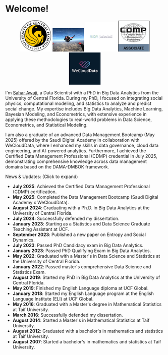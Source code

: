 # Welcome!
<p align="center">
  <img src="https://github.com/SaharAwaji/personal-website/blob/main/logo%20of%20ucf.png" width="100"/>
  <img src="https://github.com/S7orx/portfolio/blob/main/skydiving%20.jpeg" width="100"/>
  <img src="https://github.com/SaharAwaji/portfolio/blob/main/SDA.png" width="100"/>
  <img src="https://github.com/SaharAwaji/portfolio/blob/main/CDMP.png" width="100"/>
  <img src="https://github.com/SaharAwaji/portfolio/blob/main/wedata.png" width="100"/>


</p>


I'm [Sahar Awaji](https://www.linkedin.com/in/sahar-awaji-a82537b1/), a Data Scientist with a PhD in Big Data Analytics from the University of Central Florida. During my PhD, I focused on integrating social physics, computational modeling, and statistics to analyze and predict social change. My expertise includes Big Data Analytics, Machine Learning, Bayesian Modeling, and Econometrics, with extensive experience in applying these methodologies to real-world problems in Data Science, Econometrics, and Statistical Modeling.

I am also a graduate of an advanced Data Management Bootcamp (May 2025) offered by the Saudi Digital Academy in collaboration with WeCloudData, where I enhanced my skills in data governance, cloud data engineering, and AI-powered analytics. Furthermore, I achieved the Certified Data Management Professional (CDMP) credential in July 2025, demonstrating comprehensive knowledge across data management domains based on the DAMA-DMBOK framework.


<summary>News & Updates: (Click to expand)</summary>

- **July 2025**: Achieved the Certified Data Management Professional (CDMP) certification.
- **May 2025**: Completed the Data Management Bootcamp (Saudi Digital Academy x WeCloudData).
- **August 2024**: Graduating with a Ph.D. in Big Data Analytics at the University of Central Florida.
- **July 2024**: Successfully defended my dissertation.
- **January 2023**: Starting as a Statistics and Data Science Graduate Teaching Assistant at UCF.
- **September 2023**: Published a new paper on Entropy and Social Dynamics.
- **July 2023**: Passed PhD Candidacy exam in Big Data Analytics.
- **January 2023**: Passed PhD Qualifying Exam in Big Data Analytics.
- **May 2022**: Graduated with a Master's in Data Science and Statistics at the University of Central Florida.
- **January 2022**: Passed master's comprehensive Data Science and Statistics Exam.
- **August 2019**: Started my PhD in Big Data Analytics at the University of Central Florida.
- **May 2019**: Finished my English Language diploma at UCF Global.
- **January 2018**: Started my English Language program at the English Language Institute (ELI) at UCF Global.
- **May 2016**: Graduated with a Master's degree in Mathematical Statistics at Taif University.
- **March 2016**: Successfully defended my dissertation.
- **August 2014**: Started a Master's in Mathematical Statistics at Taif University.
- **August 2012**: Graduated with a bachelor's in mathematics and statistics at Taif University.
- **August 2007**: Started a bachelor's in mathematics and statistics at Taif University.

